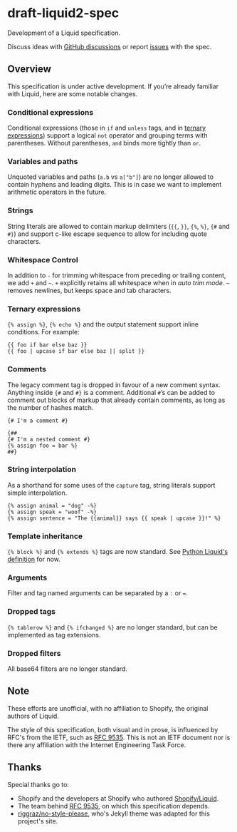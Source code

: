 # draft-liquid2-spec

Development of a Liquid specification.

Discuss ideas with [GitHub discussions](https://github.com/liquid2-org/draft-liquid2-spec/discussions) or report [issues](https://github.com/liquid2-org/draft-liquid2-spec/issues) with the spec.

## Overview

This specification is under active development. If you’re already familiar with Liquid, here are some notable changes.

### Conditional expressions

Conditional expressions (those in `if` and `unless` tags, and in [ternary expressions](#ternary-expressions)) support a logical `not` operator and grouping terms with parentheses. Without parentheses, `and` binds more tightly than `or`.

### Variables and paths

Unquoted variables and paths (`a.b` vs `a["b"]`) are no longer allowed to contain hyphens and leading digits. This is in case we want to implement arithmetic operators in the future.

### Strings

String literals are allowed to contain markup delimiters (`{{`, `}}`, `{%`, `%}`, `{#` and `#}`) and support c-like escape sequence to allow for including quote characters.

### Whitespace Control

In addition to `-` for trimming whitespace from preceding or trailing content, we add `+` and `~`. `+` explicitly retains all whitespace when in _auto trim mode_. `~` removes newlines, but keeps space and tab characters.

### Ternary expressions

`{% assign %}`, `{% echo %}` and the output statement support inline conditions. For example:

```
{{ foo if bar else baz }}
{{ foo | upcase if bar else baz || split }}
```

### Comments

The legacy comment tag is dropped in favour of a new comment syntax. Anything inside `{#` and `#}` is a comment. Additional `#`’s can be added to comment out blocks of markup that already contain comments, as long as the number of hashes match.

```
{# I'm a comment #}
```

```
{##
{# I'm a nested comment #}
{% assign foo = bar %}
##}
```

### String interpolation

As a shorthand for some uses of the `capture` tag, string literals support simple interpolation.

```
{% assign animal = "dog" -%}
{% assign speak = "woof" -%}
{% assign sentence = "The {{animal}} says {{ speak | upcase }}!" %}
```

### Template inheritance

`{% block %}` and `{% extends %}` tags are now standard. See [Python Liquid's definition](https://jg-rp.github.io/liquid/extra/tags#extends--block) for now.

### Arguments

Filter and tag named arguments can be separated by a `:` or `=`.

### Dropped tags

`{% tablerow %}` and `{% ifchanged %}` are no longer standard, but can be implemented as tag extensions.

### Dropped filters

All base64 filters are no longer standard.

## Note

These efforts are unofficial, with no affiliation to Shopify, the original authors of Liquid.

The style of this specification, both visual and in prose, is influenced by RFC's from the IETF, such as [RFC 9535]. This is not an IETF document nor is there any affiliation with the Internet Engineering Task Force.

## Thanks

Special thanks go to:

- Shopify and the developers at Shopify who authored [Shopify/Liquid](https://github.com/Shopify/liquid).
- The team behind [RFC 9535], on which this specification depends.
- [riggraz/no-style-please], who's Jekyll theme was adapted for this project's site.

[RFC 9535]: https://datatracker.ietf.org/doc/html/rfc9535
[riggraz/no-style-please]: https://github.com/riggraz/no-style-please
